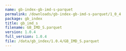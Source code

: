 ```yaml
---
name: gb-index-gb-imd-s-parquet
permalink: /downloads/gb-index-gb-imd-s-parquet/1_0_4
package: gb_index
title: gb_imd_s
filename: GB_IMD_S.parquet
version: 1.0.4
full_version: 1.0.4
file: /data/gb_index/1.0.4/GB_IMD_S.parquet
---
```

